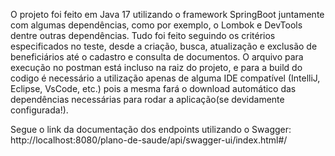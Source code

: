 O projeto foi feito em Java 17 utilizando o framework SpringBoot juntamente com algumas dependências, como por exemplo, o Lombok e DevTools dentre outras dependências.
Tudo foi feito seguindo os critérios especificados no teste, desde a criação, busca, atualização e exclusão de beneficiários até o cadastro e consulta de documentos. O arquivo para execução no postman está incluso na raiz do projeto, e para a build do codigo é necessário a utilização apenas de alguma IDE compatível (IntelliJ, Eclipse, VsCode, etc.) pois a mesma fará o download automático das dependências necessárias para rodar a aplicação(se devidamente configurada!).

Segue o link da documentação dos endpoints utilizando o Swagger: 
http://localhost:8080/plano-de-saude/api/swagger-ui/index.html#/
